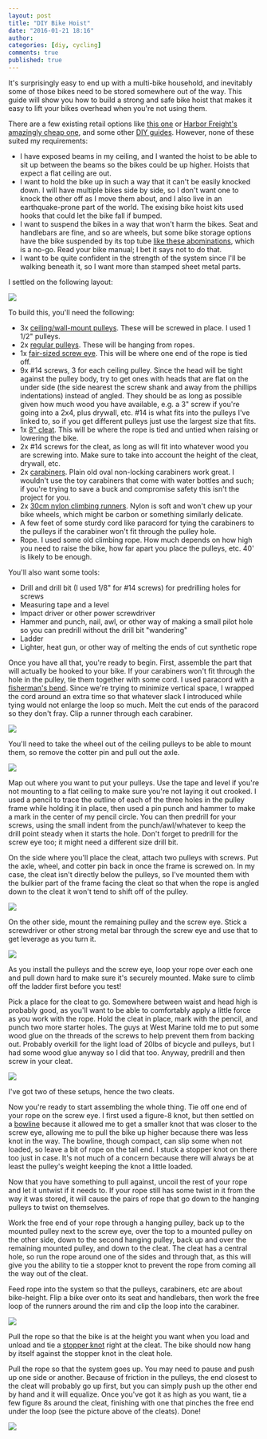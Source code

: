 ```yaml
---
layout: post
title: "DIY Bike Hoist"
date: "2016-01-21 18:16"
author:
categories: [diy, cycling]
comments: true
published: true
---
```


It's surprisingly easy to end up with a multi-bike household, and inevitably some of those bikes need to be stored somewhere out of the way. This guide will show you how to build a strong and safe bike hoist that makes it easy to lift your bikes overhead when you're not using them.

There are a few existing retail options like [this one](http://www.amazon.com/RAD-Cycle-Products-Bike-Hoist/dp/B000PEURIQ) or [Harbor Freight's amazingly cheap one](http://www.harborfreight.com/bicycle-lift-95803.html), and some other [DIY guides](http://www.instructables.com/id/Bicycle-Hoist-or-%22How-to-get-the-wife-s-bike-out-o/). However, none of these suited my requirements:

- I have exposed beams in my ceiling, and I wanted the hoist to be able to sit up between the beams so the bikes could be up higher. Hoists that expect a flat ceiling are out.
- I want to hold the bike up in such a way that it can't be easily knocked down. I will have multiple bikes side by side, so I don't want one to knock the other off as I move them about, and I also live in an earthquake-prone part of the world. The exising bike hoist kits used hooks that could let the bike fall if bumped.
- I want to suspend the bikes in a way that won't harm the bikes. Seat and handlebars are fine, and so are wheels, but some bike storage options have the bike suspended by its top tube [like these abominations](http://coolmaterial.com/feature/store-a-bike-in-style/), which is a no-go. Read your bike manual; I bet it says not to do that.
- I want to be quite confident in the strength of the system since I'll be walking beneath it, so I want more than stamped sheet metal parts.

I settled on the following layout:

<img src="${r '/images/bike-hoist/schematic.png'}"/>

To build this, you'll need the following:

- 3x [ceiling/wall-mount pulleys](http://www.homedepot.com/p/Crown-Bolt-1-1-2-in-Zinc-Plated-Wall-Ceiling-Mount-Pulley-64634/203001587). These will be screwed in place. I used 1 1/2" pulleys.
- 2x [regular pulleys](http://www.homedepot.com/p/Everbilt-1-1-2-in-Zinc-Plated-Rigid-Single-Pulley-44144/205887587). These will be hanging from ropes.
- 1x [fair-sized screw eye](http://www.homedepot.com/p/Everbilt-5-16-in-x-4-in-Zinc-Plated-Lag-Thread-Screw-Eye-806926/204273852). This will be where one end of the rope is tied off.
- 9x #14 screws, 3 for each ceiling pulley. Since the head will be tight against the pulley body, try to get ones with heads that are flat on the under side (the side nearest the screw shank and away from the phillips indentations) instead of angled. They should be as long as possible given how much wood you have available, e.g. a 3" screw if you're going into a 2x4, plus drywall, etc. #14 is what fits into the pulleys I've linked to, so if you get different pulleys just use the largest size that fits.
- 1x [8" cleat](http://www.westmarine.com/buy/west-marine--nylon-cleats--P002_064_005_502). This will be where the rope is tied and untied when raising or lowering the bike.
- 2x #14 screws for the cleat, as long as will fit into whatever wood you are screwing into. Make sure to take into account the height of the cleat, drywall, etc.
- 2x [carabiners](http://www.rei.com/product/471041/black-diamond-oval-carabiner). Plain old oval non-locking carabiners work great. I wouldn't use the toy carabiners that come with water bottles and such; if you're trying to save a buck and compromise safety this isn't the project for you.
- 2x [30cm nylon climbing runners](http://www.rei.com/product/722354/black-diamond-18mm-nylon-runners). Nylon is soft and won't chew up your bike wheels, which might be carbon or something similarly delicate.
- A few feet of some sturdy cord like paracord for tying the carabiners to the pulleys if the carabiner won't fit through the pulley hole.
- Rope. I used some old climbing rope. How much depends on how high you need to raise the bike, how far apart you place the pulleys, etc. 40' is likely to be enough.

You'll also want some tools:

- Drill and drill bit (I used 1/8" for #14 screws) for predrilling holes for screws
- Measuring tape and a level
- Impact driver or other power screwdriver
- Hammer and punch, nail, awl, or other way of making a small pilot hole so you can predrill without the drill bit "wandering"
- Ladder
- Lighter, heat gun, or other way of melting the ends of cut synthetic rope


Once you have all that, you're ready to begin. First, assemble the part that will actually be hooked to your bike. If your carabiners won't fit through the hole in the pulley, tie them together with some cord. I used paracord with a [fisherman's bend](http://www.animatedknots.com/doublefishermans/index.php?Categ=typebends&LogoImage=LogoGrog.png&Website=www.animatedknots.com#ScrollPoint). Since we're trying to minimize vertical space, I wrapped the cord around an extra time so that whatever slack I introduced while tying would not enlarge the loop so much. Melt the cut ends of the paracord so they don't fray. Clip a runner through each carabiner.

<img src="${r '/images/bike-hoist/carabiner.jpg'}"/>

You'll need to take the wheel out of the ceiling pulleys to be able to mount them, so remove the cotter pin and pull out the axle.

<img src="${r '/images/bike-hoist/hardware.jpg'}"/>

Map out where you want to put your pulleys. Use the tape and level if you're not mounting to a flat ceiling to make sure you're not laying it out crooked. I used a pencil to trace the outline of each of the three holes in the pulley frame while holding it in place, then used a pin punch and hammer to make a mark in the center of my pencil circle. You can then predrill for your screws, using the small indent from the punch/awl/whatever to keep the drill point steady when it starts the hole. Don't forget to predrill for the screw eye too; it might need a different size drill bit.

On the side where you'll place the cleat, attach two pulleys with screws. Put the axle, wheel, and cotter pin back in once the frame is screwed on. In my case, the cleat isn't directly below the pulleys, so I've mounted them with the bulkier part of the frame facing the cleat so that when the rope is angled down to the cleat it won't tend to shift off of the pulley.

<img src="${r '/images/bike-hoist/cleatside.jpg'}"/>

On the other side, mount the remaining pulley and the screw eye. Stick a screwdriver or other strong metal bar through the screw eye and use that to get leverage as you turn it.

<img src="${r '/images/bike-hoist/farside.jpg'}"/>

As you install the pulleys and the screw eye, loop your rope over each one and pull down hard to make sure it's securely mounted. Make sure to climb off the ladder first before you test!

Pick a place for the cleat to go. Somewhere between waist and head high is probably good, as you'll want to be able to comfortably apply a little force as you work with the rope. Hold the cleat in place, mark with the pencil, and punch two more starter holes. The guys at West Marine told me to put some wood glue on the threads of the screws to help prevent them from backing out. Probably overkill for the light load of 20lbs of bicycle and pulleys, but I had some wood glue anyway so I did that too. Anyway, predrill and then screw in your cleat.

<img src="${r '/images/bike-hoist/cleats.jpg'}"/>

I've got two of these setups, hence the two cleats.

Now you're ready to start assembling the whole thing. Tie off one end of your rope on the screw eye. I first used a figure-8 knot, but then settled on a [bowline](http://www.animatedknots.com/bowline/index.php?LogoImage=LogoGrog.png&Website=www.animatedknots.com#ScrollPoint) because it allowed me to get a smaller knot that was closer to the screw eye, allowing me to pull the bike up higher because there was less knot in the way. The bowline, though compact, can slip some when not loaded, so leave a bit of rope on the tail end. I stuck a stopper knot on there too just in case. It's not much of a concern because there will always be at least the pulley's weight keeping the knot a little loaded.

Now that you have something to pull against, uncoil the rest of your rope and let it untwist if it needs to. If your rope still has some twist in it from the way it was stored, it will cause the pairs of rope that go down to the hanging pulleys to twist on themselves.

Work the free end of your rope through a hanging pulley, back up to the mounted pulley next to the screw eye, over the top to a mounted pulley on the other side, down to the second hanging pulley, back up and over the remaining mounted pulley, and down to the cleat. The cleat has a central hole, so run the rope around one of the sides and through that, as this will give you the ability to tie a stopper knot to prevent the rope from coming all the way out of the cleat.

Feed rope into the system so that the pulleys, carabiners, etc are about bike-height. Flip a bike over onto its seat and handlebars, then work the free loop of the runners around the rim and clip the loop into the carabiner.

<img src="${r '/images/bike-hoist/runners.jpg'}"/>

Pull the rope so that the bike is at the height you want when you load and unload and tie a [stopper knot](http://www.animatedknots.com/doubleoverhand/index.php?Categ=typestoppers&LogoImage=LogoGrog.png&Website=www.animatedknots.com#ScrollPoint) right at the cleat. The bike should now hang by itself against the stopper knot in the cleat hole.

Pull the rope so that the system goes up. You may need to pause and push up one side or another. Because of friction in the pulleys, the end closest to the cleat will probably go up first, but you can simply push up the other end by hand and it will equalize. Once you've got it as high as you want, tie a few figure 8s around the cleat, finishing with one that pinches the free end under the loop (see the picture above of the cleats). Done!

<img src="${r '/images/bike-hoist/overview.jpg'}"/>
